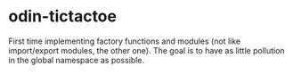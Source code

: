 # odin-tictactoe
First time implementing factory functions and modules (not like import/export modules, the other one). The goal is to have as little pollution in the global namespace as possible.